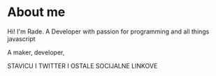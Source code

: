 # About me

Hi! I'm Rade. A Developer with passion for programming and all things javascript

A maker, developer,

STAVICU I TWITTER I OSTALE SOCIJALNE LINKOVE
